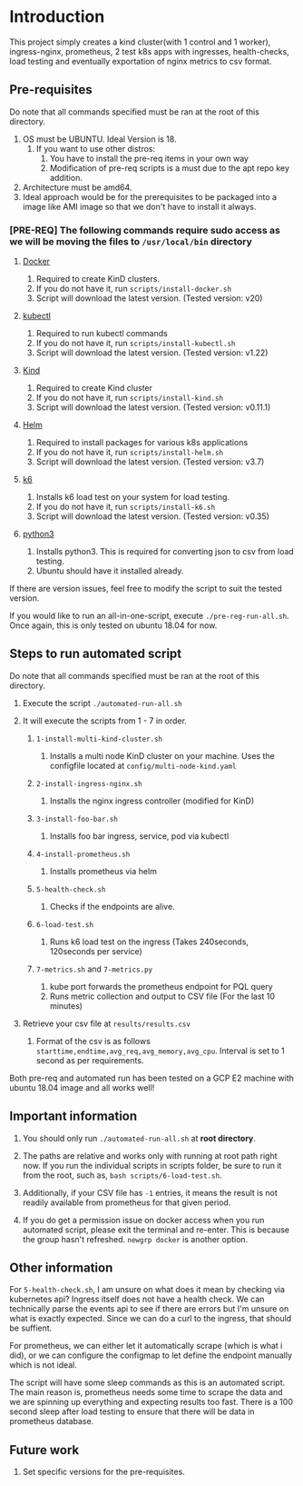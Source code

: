 # Introduction

This project simply creates a kind cluster(with 1 control and 1 worker), ingress-nginx, prometheus, 2 test k8s apps with ingresses, health-checks, load testing and eventually exportation of nginx metrics to csv format.

## Pre-requisites

Do note that all commands specified must be ran at the root of this directory.

1. OS must be UBUNTU. Ideal Version is 18.
   1. If you want to use other distros:
      1. You have to install the pre-req items in your own way
      1. Modification of pre-req scripts is a must due to the apt repo key addition.
1. Architecture must be amd64.
1. Ideal approach would be for the prerequisites to be packaged into a image like AMI image so that we don't have to install it always.

### [PRE-REQ] The following commands require sudo access as we will be moving the files to `/usr/local/bin` directory

1. [Docker](https://docs.docker.com/engine/install/ubuntu/)
   1. Required to create KinD clusters.
   1. If you do not have it, run `scripts/install-docker.sh`
   1. Script will download the latest version. (Tested version: v20)

1. [kubectl](https://kubernetes.io/docs/tasks/tools/install-kubectl-linux/)
   1. Required to run kubectl commands
   1. If you do not have it, run `scripts/install-kubectl.sh`
   1. Script will download the latest version. (Tested version: v1.22)

1. [Kind](https://kind.sigs.k8s.io/docs/user/quick-start/#installing-with-a-package-manager)
   1. Required to create Kind cluster
   1. If you do not have it, run `scripts/install-kind.sh`
   1. Script will download the latest version. (Tested version: v0.11.1)

1. [Helm](https://helm.sh/docs/intro/install/)
   1. Required to install packages for various k8s applications
   1. If you do not have it, run `scripts/install-helm.sh`
   1. Script will download the latest version. (Tested version: v3.7)

1. [k6](https://k6.io/docs/getting-started/installation/)
   1. Installs k6 load test on your system for load testing.
   1. If you do not have it, run `scripts/install-k6.sh`
   1. Script will download the latest version. (Tested version: v0.35)

1. [python3](https://www.python.org/downloads/)
   1. Installs python3. This is required for converting json to csv from load testing.
   1. Ubuntu should have it installed already.

If there are version issues, feel free to modify the script to suit the tested version.

If you would like to run an all-in-one-script, execute `./pre-reg-run-all.sh`.
Once again, this is only tested on ubuntu 18.04 for now.

## Steps to run automated script

Do note that all commands specified must be ran at the root of this directory.

1. Execute the script `./automated-run-all.sh`

1. It will execute the scripts from 1 - 7 in order.
   1. `1-install-multi-kind-cluster.sh`
      1. Installs a multi node KinD cluster on your machine. Uses the configfile located at `config/multi-node-kind.yaml`

   1. `2-install-ingress-nginx.sh`
      1. Installs the nginx ingress controller (modified for KinD)

   1. `3-install-foo-bar.sh`
      1. Installs foo bar ingress, service, pod via kubectl

   1. `4-install-prometheus.sh`
      1. Installs prometheus via helm

   1. `5-health-check.sh`
      1. Checks if the endpoints are alive.

   1. `6-load-test.sh`
      1. Runs k6 load test on the ingress (Takes 240seconds, 120seconds per service)

   1. `7-metrics.sh` and `7-metrics.py`
      1. kube port forwards the prometheus endpoint for PQL query
      1. Runs metric collection and output to CSV file (For the last 10 minutes)

1. Retrieve your csv file at `results/results.csv`
   1. Format of the csv is as follows `starttime,endtime,avg_req,avg_memory,avg_cpu`. Interval is set to 1 second as per requirements.

Both pre-req and automated run has been tested on a GCP E2 machine with ubuntu 18.04 image and all works well!

## Important information

1. You should only run `./automated-run-all.sh` at **root directory**.

1. The paths are relative and works only with running at root path right now. If you run the individual scripts in scripts folder, be sure to run it from the root, such as, `bash scripts/6-load-test.sh`.

1. Additionally, if your CSV file has `-1` entries, it means the result is not readily available from prometheus for that given period.

1. If you do get a permission issue on docker access when you run automated script, please exit the terminal and re-enter. This is because the group hasn't refreshed. `newgrp docker` is another option.

## Other information

For `5-health-check.sh`, I am unsure on what does it mean by checking via kubernetes api? Ingress itself does not have a health check.
We can technically parse the events api to see if there are errors but I'm unsure on what is exactly expected.
Since we can do a curl to the ingress, that should be suffient.

For prometheus, we can either let it automatically scrape (which is what i did), or we can configure the configmap to let define the endpoint manually which is not ideal.

The script will have some sleep commands as this is an automated script. The main reason is, prometheus needs some time to scrape the data and we are spinning up everything and expecting results too fast. There is a 100 second sleep after load testing to ensure that there will be data in prometheus database.

## Future work

1. Set specific versions for the pre-requisites.
